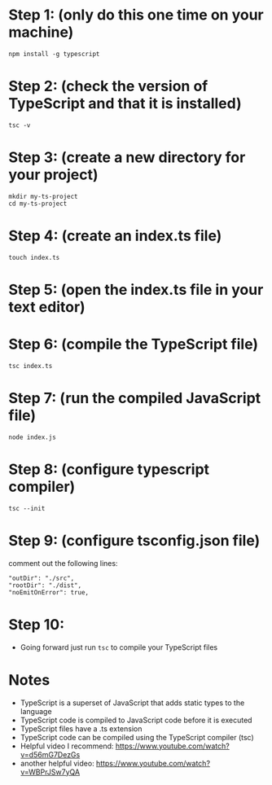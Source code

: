 # Step 1: (only do this one time on your machine)
``` 
npm install -g typescript
```
# Step 2: (check the version of TypeScript and that it is installed)
```
tsc -v 
```
# Step 3: (create a new directory for your project)
```
mkdir my-ts-project
cd my-ts-project
```
# Step 4: (create an index.ts file)
```
touch index.ts
```
# Step 5: (open the index.ts file in your text editor)

# Step 6: (compile the TypeScript file)
```
tsc index.ts
```
# Step 7: (run the compiled JavaScript file)
```
node index.js
```
# Step 8: (configure typescript compiler)
```
tsc --init
```
# Step 9: (configure tsconfig.json file)
comment out the following lines:
```
"outDir": "./src",
"rootDir": "./dist",
"noEmitOnError": true,
```
# Step 10: 
- Going forward just run `tsc` to compile your TypeScript files




# Notes 
- TypeScript is a superset of JavaScript that adds static types to the language
- TypeScript code is compiled to JavaScript code before it is executed
- TypeScript files have a .ts extension
- TypeScript code can be compiled using the TypeScript compiler (tsc)
- Helpful video I recommend: https://www.youtube.com/watch?v=d56mG7DezGs
- another helpful video: https://www.youtube.com/watch?v=WBPrJSw7yQA